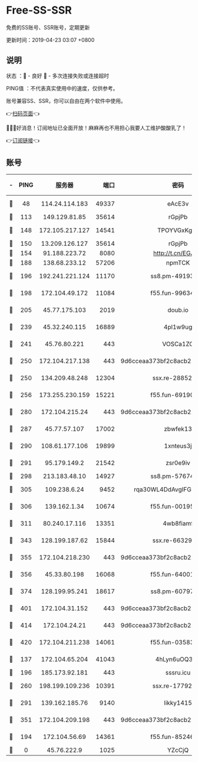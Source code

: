 # Free-SS-SSR

免费的SS账号、SSR账号，定期更新

更新时间：2019-04-23 03:07 +0800

## 说明

状态     ：🙂 - 良好 🙁 - 多次连接失败或连接超时

PING值   ：不代表真实使用中的速度，仅供参考。

账号兼容SS、SSR，你可以自由在两个软件中使用。

👉[扫码页面](https://liesauer.github.io/Free-SS-SSR/)👈

🎉🎉🎉好消息！订阅地址已全面开放！麻麻再也不用担心我要人工维护酸酸乳了！

👉[订阅链接](https://www.liesauer.net/yogurt/subscribe?ACCESS_TOKEN=DAYxR3mMaZAsaqUb)👈

## 账号

|-|PING|服务器|端口|密码|加密方式|区域|
|:----:|:----:|:-----:|-----:|:----:|:----:|:----:|
|🙂|48|114.24.114.183|49337|eAcE3v|chacha20-ietf|TW|
|🙂|113|149.129.81.85|35614|rGpjPb|rc4-md5|HK|
|🙂|148|172.105.217.127|14541|TPOYVGxKglpi|aes-256-cfb|JP|
|🙂|150|13.209.126.127|35614|rGpjPb|rc4-md5|KR|
|🙂|154|91.188.223.72|8080|http://t.cn/EGJIyrl|rc4-md5|RU|
|🙂|188|138.68.233.12|57206|npmTCK|rc4-md5|US|
|🙂|196|192.241.221.124|11170|ss8.pm-49193662|aes-256-cfb|US|
|🙂|198|172.104.49.172|11084|f55.fun-99634855|aes-256-cfb|SG|
|🙂|205|45.77.175.103|2019|doub.io|aes-128-ctr|SG|
|🙂|239|45.32.240.115|16889|4pl1w9ug|aes-256-cfb|AU|
|🙂|241|45.76.80.221|443|VOSCa1ZG|aes-256-cfb|DE|
|🙂|250|172.104.217.138|443|9d6cceaa373bf2c8acb22e60b6a58be6|aes-256-cfb|US|
|🙂|250|134.209.48.248|12304|ssx.re-28852325|aes-256-cfb|US|
|🙂|256|173.255.230.159|15221|f55.fun-69190393|aes-256-cfb|US|
|🙂|280|172.104.215.24|443|9d6cceaa373bf2c8acb22e60b6a58be6|aes-256-cfb|US|
|🙂|287|45.77.57.107|17002|zbwfek13|aes-256-cfb|GB|
|🙂|290|108.61.177.106|19899|1xnteus3j|aes-256-cfb|FR|
|🙂|291|95.179.149.2|21542|zsr0e9iv|aes-256-cfb|NL|
|🙂|298|213.183.48.10|14927|ss8.pm-57674644|rc4-md5|RU|
|🙂|305|109.238.6.24|9452|rqa30WL4DdAvgIFG6Fs3znzTa|aes-256-cfb|FR|
|🙂|306|139.162.1.34|10674|f55.fun-00195102|aes-256-cfb|SG|
|🙂|311|80.240.17.116|13351|4wb8fiamf|aes-256-cfb|DE|
|🙂|343|128.199.187.62|15844|ssx.re-66329792|aes-256-cfb|SG|
|🙂|355|172.104.218.230|443|9d6cceaa373bf2c8acb22e60b6a58be6|aes-256-cfb|US|
|🙂|356|45.33.80.198|16068|f55.fun-64001749|aes-256-cfb|US|
|🙂|374|128.199.95.241|18617|ss8.pm-60797363|aes-256-cfb|SG|
|🙂|401|172.104.31.152|443|9d6cceaa373bf2c8acb22e60b6a58be6|aes-256-cfb|US|
|🙂|414|172.104.24.21|443|9d6cceaa373bf2c8acb22e60b6a58be6|aes-256-cfb|US|
|🙂|420|172.104.211.238|14061|f55.fun-03583408|aes-256-cfb|US|
|🙂|137|172.104.65.204|41043|4hLyn6uOQ3hU|aes-256-cfb|JP|
|🙂|196|185.173.92.181|443|sssru.icu|rc4-md5|RU|
|🙂|260|198.199.109.236|10391|ssx.re-17792971|aes-256-cfb|US|
|🙂|291|139.162.185.76|9140|likky1415|aes-256-cfb|DE|
|🙂|351|172.104.209.198|443|9d6cceaa373bf2c8acb22e60b6a58be6|aes-256-cfb|US|
|🙁|194|172.104.56.69|14361|f55.fun-85246360|aes-256-cfb|SG|
|🙁|0|45.76.222.9|1025|YZcCjQ|rc4-md5|JP|
